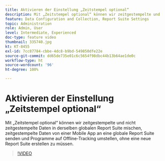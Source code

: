 ```yaml
---
title: Aktivieren der Einstellung „Zeitstempel optional“
description: Mit „Zeitstempel optional“ können wir zeitgestempelte und nicht zeitgestempelte Daten in derselben globalen Report Suite mischen, zeitgestempelte Daten von einer Mobile App an eine globale Report Suite senden und Programme auf Offline-Tracking umstellen, ohne eine neue Report Suite erstellen zu müssen.
feature: Data Configuration and Collection, Report Suite Settings
topic: Administration
role: Admin, User
level: Intermediate, Experienced
doc-type: feature video
thumbnail: 335740.jpg
kt: KT-8455
exl-id: 7cc87784-cbbe-4dc8-b9bd-549850dfe22e
source-git-commit: dd65de735e01c6c5654f98dbc44b13b64ae1de0c
workflow-type: ht
source-wordcount: '96'
ht-degree: 100%

---
```


# Aktivieren der Einstellung „Zeitstempel optional“

Mit „Zeitstempel optional“ können wir zeitgestempelte und nicht zeitgestempelte Daten in derselben globalen Report Suite mischen, zeitgestempelte Daten von einer Mobile App an eine globale Report Suite senden und Programme auf Offline-Tracking umstellen, ohne eine neue Report Suite erstellen zu müssen.


>[!VIDEO](https://video.tv.adobe.com/v/335740/?quality=12&learn=on)
